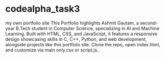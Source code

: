 # codealpha_task3
my own portfolio site
This Portfolio highlights Ashmit Gautam, a second-year B.Tech student in Computer Science, 
specializing in AI and Machine Learning. Built with HTML, CSS, and JavaScript, it features a 
responsive design showcasing skills in C, C++, Python, and web development, alongside projects
like this portfolio site. Clone the repo, open index.html, and customize via main only.css or script.js..
